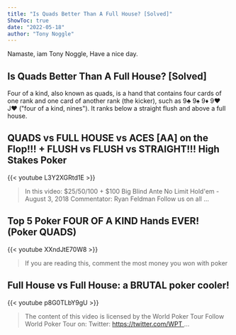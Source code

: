 ```yaml
---
title: "Is Quads Better Than A Full House? [Solved]"
ShowToc: true 
date: "2022-05-18"
author: "Tony Noggle" 
---
```


Namaste, iam Tony Noggle, Have a nice day.
## Is Quads Better Than A Full House? [Solved]
Four of a kind, also known as quads, is a hand that contains four cards of one rank and one card of another rank (the kicker), such as 9♣ 9♠ 9♦ 9♥ J♥ ("four of a kind, nines"). It ranks below a straight flush and above a full house.

## QUADS vs FULL HOUSE vs ACES [AA] on the Flop!!! + FLUSH vs FLUSH vs STRAIGHT!!! High Stakes Poker
{{< youtube L3Y2XGRtd1E >}}
>In this video: $25/50/100 + $100 Big Blind Ante No Limit Hold'em - August 3, 2018 Commentator: Ryan Feldman Follow us on all ...

## Top 5 Poker FOUR OF A KIND Hands EVER! (Poker QUADS)
{{< youtube XXndJtE70W8 >}}
>If you are reading this, comment the most money you won with poker 

## Full House vs Full House: a BRUTAL poker cooler!
{{< youtube p8G0TLbY9gU >}}
>The content of this video is licensed by the World Poker Tour Follow World Poker Tour on: Twitter: https://twitter.com/WPT ...

